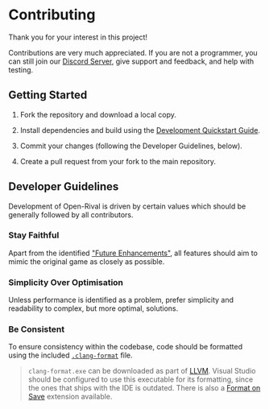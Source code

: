 # Contributing

Thank you for your interest in this project!

Contributions are very much appreciated. If you are not a programmer, you can still join our [Discord Server](https://discord.gg/R7E4KWT), give support and feedback, and help with testing.

## Getting Started

1. Fork the repository and download a local copy.

1. Install dependencies and build using the [Development Quickstart Guide](/docs/development.md).

1. Commit your changes (following the Developer Guidelines, below).

1. Create a pull request from your fork to the main repository.

## Developer Guidelines

Development of Open-Rival is driven by certain values which should be generally followed by all contributors.

### Stay Faithful

Apart from the identified ["Future Enhancements"](/docs/TODO.md), all features should aim to mimic the original game as closely as possible.

### Simplicity Over Optimisation

Unless performance is identified as a problem, prefer simplicity and readability to complex, but more optimal, solutions.

### Be Consistent

To ensure consistency within the codebase, code should be formatted using the included [`.clang-format`](/.clang-format) file.

> `clang-format.exe` can be downloaded as part of [LLVM](https://releases.llvm.org/download.html). Visual Studio should be configured to use this executable for its formatting, since the ones that ships with the IDE is outdated. There is also a [Format on Save]( https://marketplace.visualstudio.com/items?itemName=mynkow.FormatdocumentonSave) extension available.
